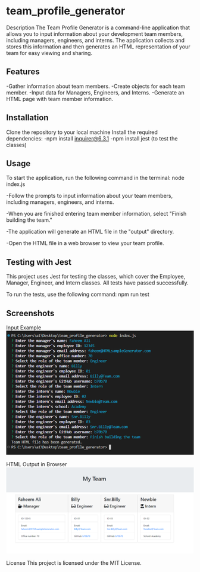 # team_profile_generator
Description
The Team Profile Generator is a command-line application that allows you to input information about your development team members, including managers, engineers, and interns. The application collects and stores this information and then generates an HTML representation of your team for easy viewing and sharing.

## Features
-Gather information about team members.
-Create objects for each team member.
-Input data for Managers, Engineers, and Interns.
-Generate an HTML page with team member information.

## Installation
Clone the repository to your local machine
Install the required dependencies:
-npm install inquirer@6.3.1
-npm install jest (to test the classes)

## Usage
To start the application, run the following command in the terminal:
node index.js

-Follow the prompts to input information about your team members, including managers, engineers, and interns.

-When you are finished entering team member information, select "Finish building the team."

-The application will generate an HTML file in the "output" directory.

-Open the HTML file in a web browser to view your team profile.

## Testing with Jest

This project uses Jest for testing the classes, which cover the Employee, Manager, Engineer, and Intern classes. All tests have passed successfully.

To run the tests, use the following command:
npm run test

## Screenshots
Input Example
![Input Example](/assets/Untitled.png)

HTML Output in Browser
![HTML Output in Browser](/assets/Untitled2.png)

License
This project is licensed under the MIT License.
